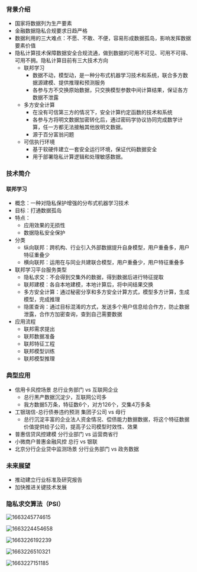 ### 背景介绍

- 国家将数据列为生产要素
- 金融数据隐私合规要求日趋严格
- 数据利用的三大难点：不愿、不敢、不便，容易形成数据孤岛，影响发挥数据要素价值
- 隐私计算技术保障数据安全合规流通，做到数据的可用不可见、可用不可得、可用不拥。隐私计算目前有三大技术方向
  - 联邦学习
    - 数据不动，模型动，是一种分布式机器学习技术和系统，联合多方数据源建模、提供推理和预测服务
    - 各参与方不交换原始数据，只交换模型参数中间计算结果，保证各方数据不泄露
  - 多方安全计算
    - 在没有可信第三方的情况下，安全计算约定函数的技术和系统
    - 各参与方将明文数据加密转化后，通过密码学协议协同完成数学计算，任一方都无法接触其他放明文数据。
    - 源于百分富翁问题
  - 可信执行环境
    - 基于软硬件建立一套安全运行环境，保证代码数据安全
    - 用于部署隐私计算逻辑和处理敏感数据。



### 技术简介

#### 联邦学习

- 概念：一种对隐私保护增强的分布式机器学习技术
- 目标：打通数据孤岛
- 特点：
  - 应用效果的无损性
  - 数据隐私安全保护
- 分类
  - 纵向联邦：跨机构、行业引入外部数据提升自身模型，用户重叠多，用户特征重叠少
  - 横向联邦：运用在与同业共建联合模型，用户重叠少，用户特征重叠多
- 联邦学习平台服务类型
  - 隐私求交：不会得到交集外的数据，得到数据后进行特征提取
  - 联邦建模：各自本地建模，本地计算后，将中间结果交换
  - 多方安全计算：通过秘密分享和多方安全计算方式，模型多方计算，生成模型，完成推理
  - 隐匿查询：通过目标混淆的方式，发送多个用户信息给合作方，防止数据泄露，合作方加密查询，查到自己需要数据
- 应用流程
  - 联邦需求提出
  - 联邦数据准备
  - 联邦特征工程
  - 联邦模型训练
  - 联邦模型推理



### 典型应用

- 信用卡风控场景  总行业务部门 vs 互联网企业
  - 总行黑产数据沉淀少，互联网公司多
  - 我方数据5万条，特征数6个，对方126个，交集4万多条
- 工银瑞信-总行债券违约预测  集团子公司 vs  母行
  - 总行沉淀丰富的企业法人资金情况、偿债能力数据数据，将这个特征数据价值提供给子公司，提高子公司模型时效性、效果
- 普惠信贷风控建模 分行业部门 vs 运营商省行
- 小微商户普惠金融风控  总行 vs 银联
- 北京分行企业贷中监测场景  分行业务部门 vs 政务数据



### 未来展望

- 推动建立行业标准及研究报告
- 加快推进关键技术发展





### 隐私求交算法（PSI）

![1663245774615](C:\Users\gykj-suny01\AppData\Roaming\Typora\typora-user-images\1663245774615.png)











![1663224454658](C:\Users\gykj-suny01\AppData\Roaming\Typora\typora-user-images\1663224454658.png)

![1663226192239](C:\Users\gykj-suny01\AppData\Roaming\Typora\typora-user-images\1663226192239.png)

![1663226510321](C:\Users\gykj-suny01\AppData\Roaming\Typora\typora-user-images\1663226510321.png)





![1663227151185](C:\Users\gykj-suny01\AppData\Roaming\Typora\typora-user-images\1663227151185.png)